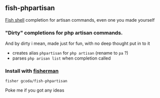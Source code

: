 ## fish-phpartisan

[Fish shell](//fishshell.com/) completion for artisan commands, even one you made yourself

### "Dirty" completions for php artisan commands.

And by dirty i mean, made just for fun, with no deep thought put in to it

- creates alias `phpartisan` for `php artisan` (rename to `pa` ?)
- parses `php arisan list` when completion called

### Install with [fisherman](//fisherman.sh/)
```
fisher gcoda/fish-phpartisan
```

Poke me if you got any ideas
